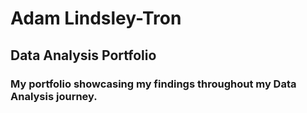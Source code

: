 # **Adam Lindsley-Tron**
## Data Analysis Portfolio
### My portfolio showcasing my findings throughout my Data Analysis journey.
